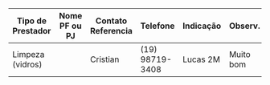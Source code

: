 | Tipo de Prestador | Nome PF ou PJ | Contato Referencia | Telefone        | Indicação | Observ.   |
| ----------------- | ------------- | ------------------ | --------------- | --------- | --------- |
| Limpeza (vidros)  |               | Cristian           | (19) 98719-3408 | Lucas 2M  | Muito bom |
